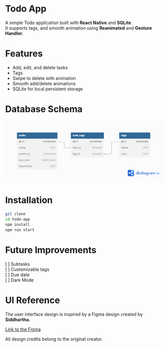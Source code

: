 # Todo App
A simple Todo application built with **React Native** and **SQLite**.\
It supports tags, and smooth animation using **Reanimated** and **Gesture Handler**.

# Features
* Add, edit, and delete tasks
* Tags
* Swipe to delete with animation
* Smooth add/delete animations
* SQLite for local persistent storage

# Database Schema
![alt text](screenshots\database_schema.png)

# Installation
```bash
git clone
cd todo-app
npm install
npm run start
```

# Future Improvements
[ ] Subtasks\
[ ] Customizable tags\
[ ] Due date\
[ ] Dark Mode

# UI Reference

The user interface design is inspired by a Figma design created by **Siddhartha.**

[Link to the Figma](https://www.figma.com/community/file/1056617538023886207/todo-list-app-clean-modern-free)

All design credits belong to the original creator.